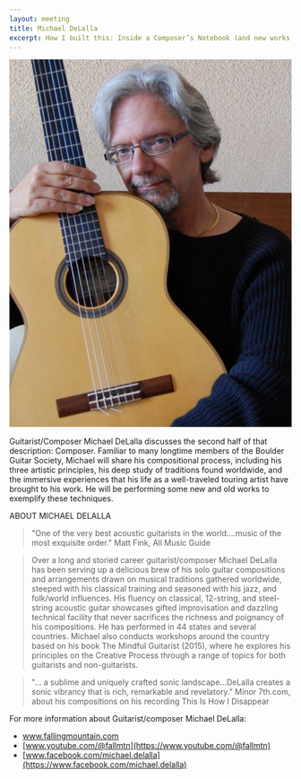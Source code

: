 ```yaml
---
layout: meeting
title: Michael DeLalla
excerpt: How I built this: Inside a Composer’s Notebook (and new works!)
---
```

![Michael DeLalla](/pics/20240624-MichaelDeLalla.jpg)

Guitarist/Composer Michael DeLalla discusses the second half of that description: Composer. Familiar to many longtime members of the Boulder Guitar Society, Michael will share his compositional process, including his three artistic principles, his deep study of traditions found worldwide, and the immersive experiences that his life as a well-traveled touring artist have brought to his work. He will be performing some new and old works to exemplify these techniques.

ABOUT MICHAEL DELALLA
> "One of the very best acoustic guitarists in the world....music of the most exquisite order." Matt Fink, All Music Guide

> Over a long and storied career guitarist/composer Michael DeLalla has been serving up a delicious brew of his solo guitar compositions and arrangements drawn on musical traditions gathered worldwide, steeped with his classical training and seasoned with his jazz, and folk/world influences. His fluency on classical, 12-string, and steel-string acoustic guitar showcases gifted improvisation and dazzling technical facility that never sacrifices the richness and poignancy of his compositions. He has performed in 44 states and several countries. Michael also conducts workshops around the country based on his book The Mindful Guitarist (2015), where he explores his principles on the Creative Process through a range of topics for both guitarists and non-guitarists.

> "... a sublime and uniquely crafted sonic landscape…DeLalla creates a sonic vibrancy that is rich, remarkable and revelatory." Minor 7th.com, about his compositions on his recording This Is How I Disappear

For more information about Guitarist/composer Michael DeLalla:
* [www.fallingmountain.com ](https://www.fallingmountain.com/)
* [www.youtube.com/@fallmtn](https://www.youtube.com/@fallmtn)
* [www.facebook.com/michael.delalla](https://www.facebook.com/michael.delalla)

